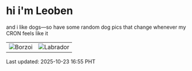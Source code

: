 # hi i'm Leoben

and i like dogs—so have some random dog pics that change whenever my CRON feels like it

|  |  |
|--------|----------|
| ![Borzoi](https://random-dog-vercel.vercel.app/api/random-borzoi?v=1761209724) | ![Labrador](https://random-dog-vercel.vercel.app/api/random-labrador?v=1761209724) |

Last updated: 2025-10-23 16:55 PHT
